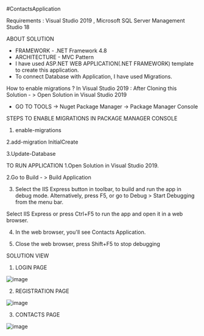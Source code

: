 #ContactsApplication


Requirements : Visual Studio 2019 ,  Microsoft SQL Server Management Studio 18

ABOUT SOLUTION

- FRAMEWORK - .NET Framework 4.8
- ARCHITECTURE - MVC Pattern
- I have used ASP.NET WEB APPLICATION(.NET FRAMEWORK) template to create this application.
- To connect Database with Application, I have used Migrations.

How to enable migrations ? 
In Visual Studio 2019 : After Cloning this Solution - > Open Solution in Visual Studio 2019
- GO TO TOOLS -> Nuget Package Manager -> Package Manager Console


STEPS TO ENABLE MIGRATIONS IN PACKAGE MANAGER CONSOLE

1. enable-migrations

2.add-migration InitialCreate

3.Update-Database

TO RUN APPLICATION
1.Open Solution in Visual Studio 2019.

2.Go to Build - > Build Application

3. Select the IIS Express button in toolbar, to build and run the app in debug mode.
Alternatively, press F5, or go to Debug > Start Debugging from the menu bar.

Select IIS Express or press Ctrl+F5 to run the app and open it in a web browser.

4. In the web browser, you'll see Contacts Application.

5. Close the web browser, press Shift+F5 to stop debugging


SOLUTION VIEW

1. LOGIN PAGE

![image](https://user-images.githubusercontent.com/94951835/156530973-2205590b-c25c-499e-b17c-43e27cec748a.png)

2. REGISTRATION PAGE

![image](https://user-images.githubusercontent.com/94951835/156531134-a25af452-09eb-4053-b44e-41cd6d15e36c.png)


3. CONTACTS PAGE

![image](https://user-images.githubusercontent.com/94951835/156531874-3b7e3896-31bd-480d-86c6-8ca6bc54e041.png)








